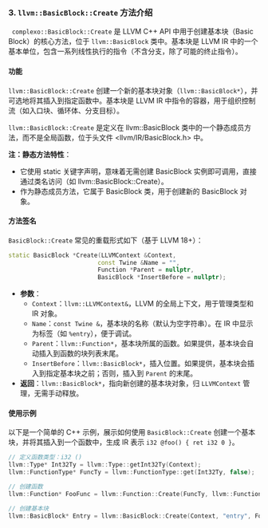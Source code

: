 ### 3. `llvm::BasicBlock::Create` 方法介绍

` complexo::BasicBlock::Create` 是 LLVM C++ API 中用于创建基本块（Basic Block）的核心方法，位于 `llvm::BasicBlock` 类中。基本块是 LLVM IR 中的一个基本单位，包含一系列线性执行的指令（不含分支，除了可能的终止指令）。

####  功能
`llvm::BasicBlock::Create` 创建一个新的基本块对象（`llvm::BasicBlock*`），并可选地将其插入到指定函数中。基本块是 LLVM IR 中指令的容器，用于组织控制流（如入口块、循环体、分支目标）。

`llvm::BasicBlock::Create` 是定义在 llvm::BasicBlock 类中的一个静态成员方法，而不是全局函数，位于头文件 <llvm/IR/BasicBlock.h> 中。

**注：静态方法特性**：

- 它使用 static 关键字声明，意味着无需创建 BasicBlock 实例即可调用，直接通过类名访问（如 llvm::BasicBlock::Create）。
- 作为静态成员方法，它属于 BasicBlock 类，用于创建新的 BasicBlock 对象。

#### 方法签名
`BasicBlock::Create` 常见的重载形式如下（基于 LLVM 18+）：

```cpp
static BasicBlock *Create(LLVMContext &Context, 
                         const Twine &Name = "", 
                         Function *Parent = nullptr, 
                         BasicBlock *InsertBefore = nullptr);
```

- **参数**：
  - `Context`：`llvm::LLVMContext&`，LLVM 的全局上下文，用于管理类型和 IR 对象。
  - `Name`：`const Twine &`，基本块的名称（默认为空字符串）。在 IR 中显示为标签（如 `%entry`），便于调试。
  - `Parent`：`llvm::Function*`，基本块所属的函数。如果提供，基本块会自动插入到函数的块列表末尾。
  - `InsertBefore`：`llvm::BasicBlock*`，插入位置。如果提供，基本块会插入到指定基本块之前；否则，插入到 `Parent` 的末尾。
- **返回**：`llvm::BasicBlock*`，指向新创建的基本块对象，归 `LLVMContext` 管理，无需手动释放。

#### **使用示例**

以下是一个简单的 C++ 示例，展示如何使用 `BasicBlock::Create` 创建一个基本块，并将其插入到一个函数中，生成 IR 表示 `i32 @foo() { ret i32 0 }`。

```cpp
// 定义函数类型：i32 ()
llvm::Type* Int32Ty = llvm::Type::getInt32Ty(Context);
llvm::FunctionType* FuncTy = llvm::FunctionType::get(Int32Ty, false);

// 创建函数
llvm::Function* FooFunc = llvm::Function::Create(FuncTy, llvm::Function::ExternalLinkage, "foo", &Mod);

// 创建基本块
llvm::BasicBlock* Entry = llvm::BasicBlock::Create(Context, "entry", FooFunc);
```



